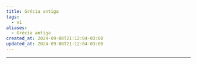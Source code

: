 ```yaml
---
title: Grécia antiga
tags:
  - v1
aliases:
  - Grécia antiga
created_at: 2024-09-08T21:12:04-03:00
updated_at: 2024-09-08T21:12:04-03:00
---
```



---

